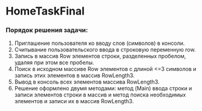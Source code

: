 # HomeTaskFinal
### Порядок решения задачи:
1. Приглашение пользователя ко вводу слов (символов) в консоли.
2. Считывание пользовательского ввода в строковую переменную row.
3. Запись в массив Row элементов строки, разделенных пробелом, удаляя при этом все пробелы.
4. Поиск в исходном массиве Row элементов с длиной <=3 символов и запись этих элементов в массив RowLength3.
5. Вывод в консоль всех элементов массива RowLength3.
6. Решение оформлено двумя методами: метод (Main) ввода строки и записи элементов строки в массив и метод поиска необходимых элементов и записи их в массив RowLength3.
